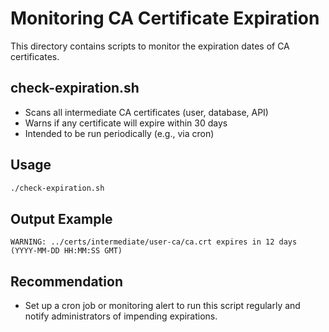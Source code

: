 # Monitoring CA Certificate Expiration

This directory contains scripts to monitor the expiration dates of CA certificates.

## check-expiration.sh

- Scans all intermediate CA certificates (user, database, API)
- Warns if any certificate will expire within 30 days
- Intended to be run periodically (e.g., via cron)

## Usage

```sh
./check-expiration.sh
```

## Output Example
```
WARNING: ../certs/intermediate/user-ca/ca.crt expires in 12 days (YYYY-MM-DD HH:MM:SS GMT)
```

## Recommendation
- Set up a cron job or monitoring alert to run this script regularly and notify administrators of impending expirations. 